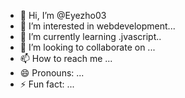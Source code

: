 - 👋 Hi, I’m @Eyezho03
- 👀 I’m interested in  webdevelopment...
- 🌱 I’m currently learning .jvascript..
- 💞️ I’m looking to collaborate on ...
- 📫 How to reach me ...
- 😄 Pronouns: ...
- ⚡ Fun fact: ...

<!---
Eyezho03/Eyezho03 is a ✨ special ✨ repository because its `README.md` (this file) appears on your GitHub profile.
You can click the Preview link to take a look at your changes.
--->
